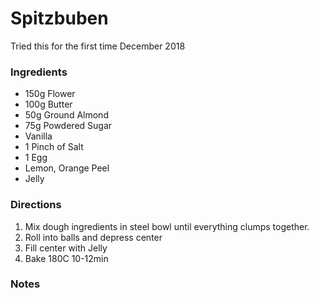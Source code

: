 # Spitzbuben

Tried this for the first time December 2018

### Ingredients

- 150g Flower
- 100g Butter
-  50g Ground Almond
-  75g Powdered Sugar
-   Vanilla
-   1  Pinch of Salt
-   1  Egg
-  Lemon, Orange Peel
- Jelly

### Directions

1. Mix dough ingredients in steel bowl until everything clumps together.
2. Roll into balls and depress center
3. Fill center with Jelly
4. Bake 180C 10-12min

### Notes
